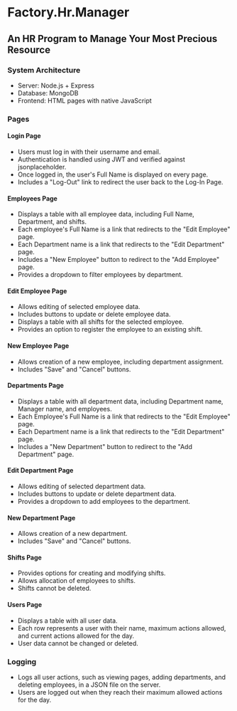 
#  Factory.Hr.Manager
## An HR Program to Manage Your Most Precious Resource

### System Architecture
- Server: Node.js + Express
- Database: MongoDB
- Frontend: HTML pages with native JavaScript

### Pages

#### Login Page
- Users must log in with their username and email.
- Authentication is handled using JWT and verified against jsonplaceholder.
- Once logged in, the user's Full Name is displayed on every page.
- Includes a "Log-Out" link to redirect the user back to the Log-In Page.

#### Employees Page
- Displays a table with all employee data, including Full Name, Department, and shifts.
- Each employee's Full Name is a link that redirects to the "Edit Employee" page.
- Each Department name is a link that redirects to the "Edit Department" page.
- Includes a "New Employee" button to redirect to the "Add Employee" page.
- Provides a dropdown to filter employees by department.

#### Edit Employee Page
- Allows editing of selected employee data.
- Includes buttons to update or delete employee data.
- Displays a table with all shifts for the selected employee.
- Provides an option to register the employee to an existing shift.

#### New Employee Page
- Allows creation of a new employee, including department assignment.
- Includes "Save" and "Cancel" buttons.

#### Departments Page
- Displays a table with all department data, including Department name, Manager name, and employees.
- Each Employee's Full Name is a link that redirects to the "Edit Employee" page.
- Each Department name is a link that redirects to the "Edit Department" page.
- Includes a "New Department" button to redirect to the "Add Department" page.

#### Edit Department Page
- Allows editing of selected department data.
- Includes buttons to update or delete department data.
- Provides a dropdown to add employees to the department.

#### New Department Page
- Allows creation of a new department.
- Includes "Save" and "Cancel" buttons.

#### Shifts Page
- Provides options for creating and modifying shifts.
- Allows allocation of employees to shifts.
- Shifts cannot be deleted.

#### Users Page
- Displays a table with all user data.
- Each row represents a user with their name, maximum actions allowed, and current actions allowed for the day.
- User data cannot be changed or deleted.

### Logging
- Logs all user actions, such as viewing pages, adding departments, and deleting employees, in a JSON file on the server.
- Users are logged out when they reach their maximum allowed actions for the day.
